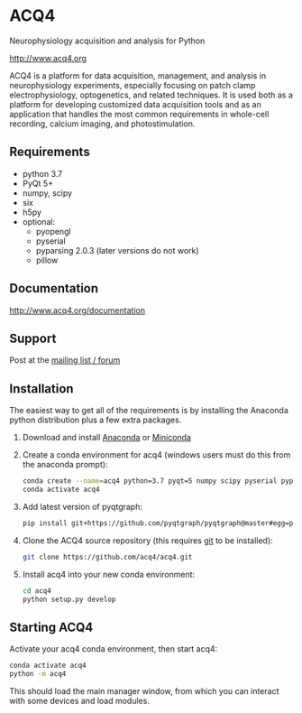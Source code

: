ACQ4
====

Neurophysiology acquisition and analysis for Python

<http://www.acq4.org>

ACQ4 is a platform for data acquisition, management, and analysis in neurophysiology
experiments, especially focusing on patch clamp electrophysiology, optogenetics, 
and related techniques. It is used both as a platform for developing customized
data acquisition tools and as an application that handles the most common
requirements in whole-cell recording, calcium imaging, and photostimulation.


Requirements
------------

  * python 3.7
  * PyQt 5+
  * numpy, scipy
  * six
  * h5py
  * optional:
      * pyopengl
      * pyserial
      * pyparsing 2.0.3  (later versions do not work)
      * pillow


Documentation
-------------

http://www.acq4.org/documentation


Support
-------

Post at the [mailing list / forum](https://groups.google.com/forum/?fromgroups#!forum/acq4)


Installation
------------

The easiest way to get all of the requirements is by installing the Anaconda
python distribution plus a few extra packages. 

1. Download and install [Anaconda](https://www.anaconda.com/download/) or [Miniconda](https://docs.conda.io/en/latest/miniconda.html)

2. Create a conda environment for acq4 (windows users must do this from the anaconda prompt):

    ```bash
    conda create --name=acq4 python=3.7 pyqt=5 numpy scipy pyserial pyparsing pillow h5py
    conda activate acq4
    ```

3. Add latest version of pyqtgraph:

    ```bash
    pip install git+https://github.com/pyqtgraph/pyqtgraph@master#egg=pyqtgraph
    ```

4. Clone the ACQ4 source repository (this requires [git](https://git-scm.com/downloads) to be installed):

    ```bash
    git clone https://github.com/acq4/acq4.git
    ```

5. Install acq4 into your new conda environment:

    ```bash
    cd acq4
    python setup.py develop
    ```

Starting ACQ4
-------------

Activate your acq4 conda environment, then start acq4:

```bash
conda activate acq4
python -m acq4
```

This should load the main manager window, from which you can interact with some devices and load modules. 
